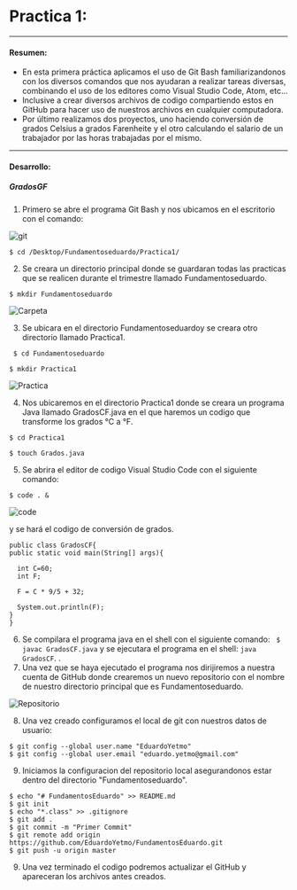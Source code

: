 # Practica 1: 
____
#### Resumen:
- En esta primera práctica aplicamos el uso de Git Bash familiarizandonos con los diversos comandos que nos ayudaran a realizar tareas diversas, combinando el uso de los editores como Visual Studio Code, Atom, etc...
- Inclusive a crear diversos archivos de codigo compartiendo estos en GitHub para hacer uso de nuestros archivos en cualquier computadora.
- Por último realizamos dos proyectos, uno haciendo conversión de grados Celsius a grados Farenheite y el otro calculando el salario de un trabajador por las horas trabajadas por el mismo.
___
#### Desarrollo:
##### GradosGF
1. Primero se abre el programa Git Bash y nos ubicamos en el escritorio con el comando: 

![git](https://i.imgur.com/1YRSmMm.png)

```$ cd /Desktop/Fundamentoseduardo/Practica1/```

2. Se creara un directorio principal donde se guardaran todas las practicas que se realicen durante el trimestre llamado Fundamentoseduardo.

```$ mkdir Fundamentoseduardo```

![Carpeta](https://i.imgur.com/XnPgK6C.png)

3. Se ubicara en el directorio Fundamentoseduardoy se creara otro directorio llamado Practica1.

``` $ cd Fundamentoseduardo```

```$ mkdir Practica1```

![Practica](https://i.imgur.com/8RaV3wh.png)

4. Nos ubicaremos en el directorio Practica1 donde se creara un programa Java llamado GradosCF.java en el que haremos un codigo que transforme los grados °C a °F.

```$ cd Practica1```

```$ touch Grados.java```

5. Se abrira el editor de codigo Visual Studio Code con el siguiente comando:

```$ code . &``` 

![code](https://i.imgur.com/r3VxeY6.png) 

y se hará el codigo de conversión de grados.
```
public class GradosCF{
public static void main(String[] args){

  int C=60;
  int F;

  F = C * 9/5 + 32;

  System.out.println(F);
}
}
```
6. Se compilara el programa java en el shell con el siguiente comando: ``` $ javac GradosCF.java``` y se ejecutara el programa en el shell:  ```java GradosCF```.
.
7. Una vez que se haya ejecutado el programa nos dirijiremos a nuestra cuenta de GitHub donde crearemos un nuevo repositorio con el nombre de nuestro directorio principal que es Fundamentoseduardo.

![Repositorio](https://i.imgur.com/S4BqCkc.png "Damos clic en Create repository")

8. Una vez creado configuramos el local de git con nuestros datos de usuario:

```
$ git config --global user.name "EduardoYetmo"
$ git config --global user.email "eduardo.yetmo@gmail.com"
```

9. Iniciamos la configuracion del repositorio local asegurandonos estar dentro del directorio "Fundamentoseduardo".

```
$ echo "# FundamentosEduardo" >> README.md       
$ git init
$ echo "*.class" >> .gitignore
$ git add .
$ git commit -m "Primer Commit"
$ git remote add origin https://github.com/EduardoYetmo/FundamentosEduardo.git
$ git push -u origin master
```

9. Una vez terminado el codigo podremos actualizar el GitHub y apareceran los archivos antes creados.